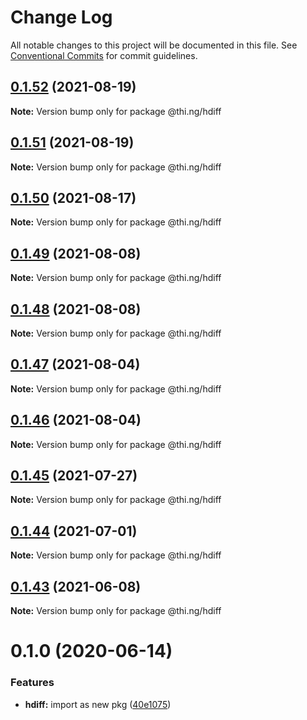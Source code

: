 # Change Log

All notable changes to this project will be documented in this file.
See [Conventional Commits](https://conventionalcommits.org) for commit guidelines.

## [0.1.52](https://github.com/thi-ng/umbrella/compare/@thi.ng/hdiff@0.1.51...@thi.ng/hdiff@0.1.52) (2021-08-19)

**Note:** Version bump only for package @thi.ng/hdiff





## [0.1.51](https://github.com/thi-ng/umbrella/compare/@thi.ng/hdiff@0.1.50...@thi.ng/hdiff@0.1.51) (2021-08-19)

**Note:** Version bump only for package @thi.ng/hdiff





## [0.1.50](https://github.com/thi-ng/umbrella/compare/@thi.ng/hdiff@0.1.49...@thi.ng/hdiff@0.1.50) (2021-08-17)

**Note:** Version bump only for package @thi.ng/hdiff





## [0.1.49](https://github.com/thi-ng/umbrella/compare/@thi.ng/hdiff@0.1.48...@thi.ng/hdiff@0.1.49) (2021-08-08)

**Note:** Version bump only for package @thi.ng/hdiff





## [0.1.48](https://github.com/thi-ng/umbrella/compare/@thi.ng/hdiff@0.1.47...@thi.ng/hdiff@0.1.48) (2021-08-08)

**Note:** Version bump only for package @thi.ng/hdiff





## [0.1.47](https://github.com/thi-ng/umbrella/compare/@thi.ng/hdiff@0.1.46...@thi.ng/hdiff@0.1.47) (2021-08-04)

**Note:** Version bump only for package @thi.ng/hdiff





## [0.1.46](https://github.com/thi-ng/umbrella/compare/@thi.ng/hdiff@0.1.45...@thi.ng/hdiff@0.1.46) (2021-08-04)

**Note:** Version bump only for package @thi.ng/hdiff





## [0.1.45](https://github.com/thi-ng/umbrella/compare/@thi.ng/hdiff@0.1.44...@thi.ng/hdiff@0.1.45) (2021-07-27)

**Note:** Version bump only for package @thi.ng/hdiff





## [0.1.44](https://github.com/thi-ng/umbrella/compare/@thi.ng/hdiff@0.1.43...@thi.ng/hdiff@0.1.44) (2021-07-01)

**Note:** Version bump only for package @thi.ng/hdiff





## [0.1.43](https://github.com/thi-ng/umbrella/compare/@thi.ng/hdiff@0.1.42...@thi.ng/hdiff@0.1.43) (2021-06-08)

**Note:** Version bump only for package @thi.ng/hdiff





# 0.1.0 (2020-06-14)


### Features

* **hdiff:** import as new pkg ([40e1075](https://github.com/thi-ng/umbrella/commit/40e10755ca520d5d850da98d07b40f9339310318))
